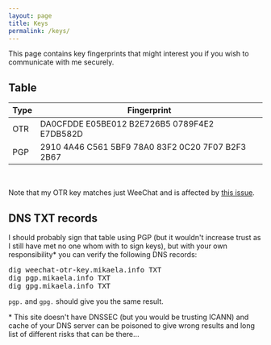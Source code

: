 ```yaml
---
layout: page
title: Keys
permalink: /keys/
---
```


This page contains key fingerprints that might interest you if you wish
to communicate with me securely.

## Table

| Type | Fingerprint |
|------|-------------|
| OTR | DA0CFDDE E05BE012 B2E726B5 0789F4E2 E7DB582D |
| PGP | 2910 4A46 C561 5BF9 78A0  83F2 0C20 7F07 B2F3 2B67 |

<br/>

Note that my OTR key matches just WeeChat and is affected by [this issue].

[this issue]:https://github.com/mmb/weechat-otr/issues/70

## DNS TXT records

I should probably sign that table using PGP (but it wouldn't increase
trust as I still have met no one whom with to sign keys), but with your
own responsibility\* you can verify the following DNS records:

<pre>
dig weechat-otr-key.mikaela.info TXT
dig pgp.mikaela.info TXT
dig gpg.mikaela.info TXT
</pre>

`pgp.` and `gpg.` should give you the same result.

\* This site doesn't have DNSSEC (but you would be trusting ICANN) and
cache of your DNS server can be poisoned to give wrong results and long
list of different risks that can be there…
